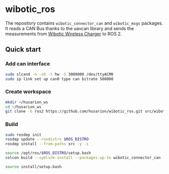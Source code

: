 # wibotic_ros

The repository contains `wibotic_connector_can` and `wibotic_msgs` packages. It reads a CAN Bus thanks to the uavcan library and sends the measurements from [Wibotic Wireless Charger](https://husarion.com/manuals/panther/panther-wch/) to ROS 2.

## Quick start

### Add can interface

```bash
sudo slcand -o -s6 -t hw -S 3000000 /dev/ttyACM0
sudo ip link set up can0 type can bitrate 500000
```

### Create workspace

```bash
mkdir ~/husarion_ws
cd ~/husarion_ws
git clone -b ros2 https://github.com/husarion/wibotic_ros.git src/wibotic_ros
```

### Build

```bash
sudo rosdep init
rosdep update --rosdistro $ROS_DISTRO
rosdep install --from-paths src -y -i

source /opt/ros/$ROS_DISTRO/setup.bash
colcon build --symlink-install --packages-up-to wibotic_connector_can --cmake-args -DCMAKE_BUILD_TYPE=Release

source install/setup.bash
```
